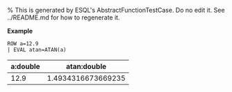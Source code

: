 % This is generated by ESQL's AbstractFunctionTestCase. Do no edit it. See ../README.md for how to regenerate it.

**Example**

```esql
ROW a=12.9
| EVAL atan=ATAN(a)
```

| a:double | atan:double |
| --- | --- |
| 12.9 | 1.4934316673669235 |


